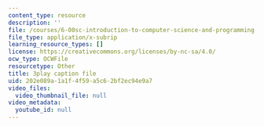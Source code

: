 ```yaml
---
content_type: resource
description: ''
file: /courses/6-00sc-introduction-to-computer-science-and-programming-spring-2011/202e089a1a1f4f59a5c62bf2ec94e9a7_QnAUd-em3E.srt
file_type: application/x-subrip
learning_resource_types: []
license: https://creativecommons.org/licenses/by-nc-sa/4.0/
ocw_type: OCWFile
resourcetype: Other
title: 3play caption file
uid: 202e089a-1a1f-4f59-a5c6-2bf2ec94e9a7
video_files:
  video_thumbnail_file: null
video_metadata:
  youtube_id: null
---
```

